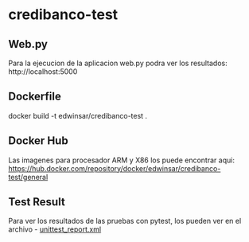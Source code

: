 # credibanco-test
## Web.py
Para la ejecucion de la aplicacion web.py podra ver los resultados: http://localhost:5000

## Dockerfile
 docker build -t edwinsar/credibanco-test .

## Docker Hub
Las imagenes para procesador ARM y X86 los puede encontrar aqui: https://hub.docker.com/repository/docker/edwinsar/credibanco-test/general

## Test Result
Para ver los resultados de las pruebas con pytest, los pueden ver en el archivo - [unittest_report.xml](unittest_report.xml/README.md)